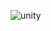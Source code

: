 ![unity](https://github.com/MoralisWeb3/youtube-tutorials/tree/main/unity-metaverse/gifs/unity_lts.gif)
